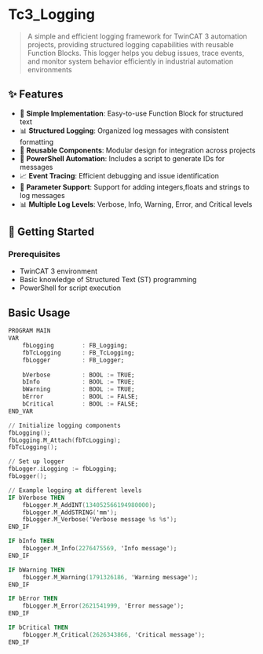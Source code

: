 # Tc3_Logging

> A simple and efficient logging framework for TwinCAT 3 automation projects,
> providing structured logging capabilities with reusable Function Blocks.
> This logger helps you debug issues, trace events, and monitor system behavior efficiently in industrial automation environments

## ✨ Features

- 🚀 **Simple Implementation**: Easy-to-use Function Block for structured text
- 📊 **Structured Logging**: Organized log messages with consistent formatting
- 🔧 **Reusable Components**: Modular design for integration across projects
- 📝 **PowerShell Automation**: Includes a script to generate IDs for messages
- 📈 **Event Tracing**: Efficient debugging and issue identification
- 🔢 **Parameter Support**: Support for adding integers,floats and strings to log messages
- 📊 **Multiple Log Levels**: Verbose, Info, Warning, Error, and Critical levels

## 🚀 Getting Started

### Prerequisites
- TwinCAT 3 environment
- Basic knowledge of Structured Text (ST) programming
- PowerShell for script execution


## Basic Usage

```ada
PROGRAM MAIN
VAR
    fbLogging        : FB_Logging;
    fbTcLogging      : FB_TcLogging;
    fbLogger         : FB_Logger;
    
    bVerbose         : BOOL := TRUE;
    bInfo            : BOOL := TRUE;
    bWarning         : BOOL := TRUE;
    bError           : BOOL := FALSE;
    bCritical        : BOOL := FALSE;
END_VAR

// Initialize logging components
fbLogging();
fbLogging.M_Attach(fbTcLogging);
fbTcLogging();

// Set up logger
fbLogger.iLogging := fbLogging;
fbLogger();

// Example logging at different levels
IF bVerbose THEN
    fbLogger.M_AddINT(134052566194980000);
    fbLogger.M_AddSTRING('mm');
    fbLogger.M_Verbose('Verbose message %s %s');
END_IF

IF bInfo THEN
    fbLogger.M_Info(2276475569, 'Info message');
END_IF

IF bWarning THEN
    fbLogger.M_Warning(1791326186, 'Warning message');
END_IF

IF bError THEN
    fbLogger.M_Error(2621541999, 'Error message');
END_IF

IF bCritical THEN
    fbLogger.M_Critical(2626343866, 'Critical message');
END_IF
```
